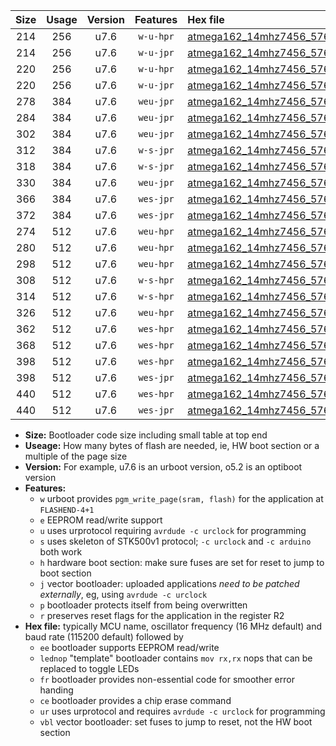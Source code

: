|Size|Usage|Version|Features|Hex file|
|:-:|:-:|:-:|:-:|:--|
|214|256|u7.6|`w-u-hpr`|[atmega162_14mhz7456_57600bps_ur.hex](https://raw.githubusercontent.com/stefanrueger/urboot/main/atmega162_14mhz7456_57600bps_ur.hex)|
|214|256|u7.6|`w-u-jpr`|[atmega162_14mhz7456_57600bps_ur_vbl.hex](https://raw.githubusercontent.com/stefanrueger/urboot/main/atmega162_14mhz7456_57600bps_ur_vbl.hex)|
|220|256|u7.6|`w-u-hpr`|[atmega162_14mhz7456_57600bps_lednop_ur.hex](https://raw.githubusercontent.com/stefanrueger/urboot/main/atmega162_14mhz7456_57600bps_lednop_ur.hex)|
|220|256|u7.6|`w-u-jpr`|[atmega162_14mhz7456_57600bps_lednop_ur_vbl.hex](https://raw.githubusercontent.com/stefanrueger/urboot/main/atmega162_14mhz7456_57600bps_lednop_ur_vbl.hex)|
|278|384|u7.6|`weu-jpr`|[atmega162_14mhz7456_57600bps_ee_ur_vbl.hex](https://raw.githubusercontent.com/stefanrueger/urboot/main/atmega162_14mhz7456_57600bps_ee_ur_vbl.hex)|
|284|384|u7.6|`weu-jpr`|[atmega162_14mhz7456_57600bps_ee_lednop_ur_vbl.hex](https://raw.githubusercontent.com/stefanrueger/urboot/main/atmega162_14mhz7456_57600bps_ee_lednop_ur_vbl.hex)|
|302|384|u7.6|`weu-jpr`|[atmega162_14mhz7456_57600bps_ee_lednop_fr_ur_vbl.hex](https://raw.githubusercontent.com/stefanrueger/urboot/main/atmega162_14mhz7456_57600bps_ee_lednop_fr_ur_vbl.hex)|
|312|384|u7.6|`w-s-jpr`|[atmega162_14mhz7456_57600bps_vbl.hex](https://raw.githubusercontent.com/stefanrueger/urboot/main/atmega162_14mhz7456_57600bps_vbl.hex)|
|318|384|u7.6|`w-s-jpr`|[atmega162_14mhz7456_57600bps_lednop_vbl.hex](https://raw.githubusercontent.com/stefanrueger/urboot/main/atmega162_14mhz7456_57600bps_lednop_vbl.hex)|
|330|384|u7.6|`weu-jpr`|[atmega162_14mhz7456_57600bps_ee_lednop_fr_ce_ur_vbl.hex](https://raw.githubusercontent.com/stefanrueger/urboot/main/atmega162_14mhz7456_57600bps_ee_lednop_fr_ce_ur_vbl.hex)|
|366|384|u7.6|`wes-jpr`|[atmega162_14mhz7456_57600bps_ee_vbl.hex](https://raw.githubusercontent.com/stefanrueger/urboot/main/atmega162_14mhz7456_57600bps_ee_vbl.hex)|
|372|384|u7.6|`wes-jpr`|[atmega162_14mhz7456_57600bps_ee_lednop_vbl.hex](https://raw.githubusercontent.com/stefanrueger/urboot/main/atmega162_14mhz7456_57600bps_ee_lednop_vbl.hex)|
|274|512|u7.6|`weu-hpr`|[atmega162_14mhz7456_57600bps_ee_ur.hex](https://raw.githubusercontent.com/stefanrueger/urboot/main/atmega162_14mhz7456_57600bps_ee_ur.hex)|
|280|512|u7.6|`weu-hpr`|[atmega162_14mhz7456_57600bps_ee_lednop_ur.hex](https://raw.githubusercontent.com/stefanrueger/urboot/main/atmega162_14mhz7456_57600bps_ee_lednop_ur.hex)|
|298|512|u7.6|`weu-hpr`|[atmega162_14mhz7456_57600bps_ee_lednop_fr_ur.hex](https://raw.githubusercontent.com/stefanrueger/urboot/main/atmega162_14mhz7456_57600bps_ee_lednop_fr_ur.hex)|
|308|512|u7.6|`w-s-hpr`|[atmega162_14mhz7456_57600bps.hex](https://raw.githubusercontent.com/stefanrueger/urboot/main/atmega162_14mhz7456_57600bps.hex)|
|314|512|u7.6|`w-s-hpr`|[atmega162_14mhz7456_57600bps_lednop.hex](https://raw.githubusercontent.com/stefanrueger/urboot/main/atmega162_14mhz7456_57600bps_lednop.hex)|
|326|512|u7.6|`weu-hpr`|[atmega162_14mhz7456_57600bps_ee_lednop_fr_ce_ur.hex](https://raw.githubusercontent.com/stefanrueger/urboot/main/atmega162_14mhz7456_57600bps_ee_lednop_fr_ce_ur.hex)|
|362|512|u7.6|`wes-hpr`|[atmega162_14mhz7456_57600bps_ee.hex](https://raw.githubusercontent.com/stefanrueger/urboot/main/atmega162_14mhz7456_57600bps_ee.hex)|
|368|512|u7.6|`wes-hpr`|[atmega162_14mhz7456_57600bps_ee_lednop.hex](https://raw.githubusercontent.com/stefanrueger/urboot/main/atmega162_14mhz7456_57600bps_ee_lednop.hex)|
|398|512|u7.6|`wes-hpr`|[atmega162_14mhz7456_57600bps_ee_lednop_fr.hex](https://raw.githubusercontent.com/stefanrueger/urboot/main/atmega162_14mhz7456_57600bps_ee_lednop_fr.hex)|
|398|512|u7.6|`wes-jpr`|[atmega162_14mhz7456_57600bps_ee_lednop_fr_vbl.hex](https://raw.githubusercontent.com/stefanrueger/urboot/main/atmega162_14mhz7456_57600bps_ee_lednop_fr_vbl.hex)|
|440|512|u7.6|`wes-hpr`|[atmega162_14mhz7456_57600bps_ee_lednop_fr_ce.hex](https://raw.githubusercontent.com/stefanrueger/urboot/main/atmega162_14mhz7456_57600bps_ee_lednop_fr_ce.hex)|
|440|512|u7.6|`wes-jpr`|[atmega162_14mhz7456_57600bps_ee_lednop_fr_ce_vbl.hex](https://raw.githubusercontent.com/stefanrueger/urboot/main/atmega162_14mhz7456_57600bps_ee_lednop_fr_ce_vbl.hex)|

- **Size:** Bootloader code size including small table at top end
- **Useage:** How many bytes of flash are needed, ie, HW boot section or a multiple of the page size
- **Version:** For example, u7.6 is an urboot version, o5.2 is an optiboot version
- **Features:**
  + `w` urboot provides `pgm_write_page(sram, flash)` for the application at `FLASHEND-4+1`
  + `e` EEPROM read/write support
  + `u` uses urprotocol requiring `avrdude -c urclock` for programming
  + `s` uses skeleton of STK500v1 protocol; `-c urclock` and `-c arduino` both work
  + `h` hardware boot section: make sure fuses are set for reset to jump to boot section
  + `j` vector bootloader: uploaded applications *need to be patched externally*, eg, using `avrdude -c urclock`
  + `p` bootloader protects itself from being overwritten
  + `r` preserves reset flags for the application in the register R2
- **Hex file:** typically MCU name, oscillator frequency (16 MHz default) and baud rate (115200 default) followed by
  + `ee` bootloader supports EEPROM read/write
  + `lednop` "template" bootloader contains `mov rx,rx` nops that can be replaced to toggle LEDs
  + `fr` bootloader provides non-essential code for smoother error handing
  + `ce` bootloader provides a chip erase command
  + `ur` uses urprotocol and requires `avrdude -c urclock` for programming
  + `vbl` vector bootloader: set fuses to jump to reset, not the HW boot section
